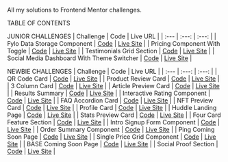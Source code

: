 All my solutions to Frontend Mentor challenges.

TABLE OF CONTENTS

JUNIOR CHALLENGES
| Challenge | Code | Live URL |
| :--- | :---: | :---: |
| Fylo Data Storage Component | [Code](https://github.com/GioCura/Frontend-Mentor-Projects/tree/main/Junior/Fylo-Data-Storage-Component) | [Live Site](https://gc23-fylo-data-storage.netlify.app) |
| Pricing Component With Toggle | [Code](https://github.com/GioCura/Frontend-Mentor-Projects/tree/main/Junior/Pricing-Component-With-Toggle) | [Live Site](https://gc24-pricing-component-toggle.netlify.app/) |
| Testimonials Grid Section | [Code](https://github.com/GioCura/Frontend-Mentor-Projects/tree/main/Junior/Testimonials-Grid-Section) | [Live Site](https://gc25-testimonials-grid.netlify.app) |
| Social Media Dashboard With Theme Switcher | [Code](https://github.com/GioCura/Frontend-Mentor-Projects/tree/main/Junior/Social-Media-Dashboard-With-Theme-Switcher) | [Live Site](https://gc26-social-dashboard-theme-switcher.netlify.app/) |

NEWBIE CHALLENGES
| Challenge | Code | Live URL |
| :--- | :---: | :---: |
|  QR Code Card | [Code](https://github.com/GioCura/Frontend-Mentor-Projects/tree/main/Newbie/QR-Code-Card) | [Live Site](https://gc5-qrcomponent.netlify.app/) |
|  Product Review Card | [Code](https://github.com/GioCura/Frontend-Mentor-Projects/tree/main/Newbie/Product-Preview-Card) | [Live Site](https://gc6-productreviewcard.netlify.app/) |
|  3 Column Card | [Code](https://github.com/GioCura/Frontend-Mentor-Projects/tree/main/Newbie/3-Column-Card-Component) | [Live Site](https://gc7-3columnpreview.netlify.app/) |
|  Article Preview Card | [Code](https://github.com/GioCura/Frontend-Mentor-Projects/tree/main/Newbie/Article-Preview-Component) | [Live Site](https://gc8-articlepreview.netlify.app/) |
|  Results Summary | [Code](https://github.com/GioCura/Frontend-Mentor-Projects/tree/main/Newbie/Results-Summary) | [Live Site](https://gc9-resultssummary.com/) |
|  Interactive Rating Component | [Code](https://github.com/GioCura/Frontend-Mentor-Projects/tree/main/Newbie/Interactive-Rating-Component) | [Live Site](https://gc10-interactive-rating.netlify.app/) |
|  FAQ Accordion Card | [Code](https://github.com/GioCura/Frontend-Mentor-Projects/tree/main/Newbie/FAQ-Accordion-Card) | [Live Site](https://gc11-faq-accordion.netlify.app/) |
|  NFT Preview Card | [Code](https://github.com/GioCura/Frontend-Mentor-Projects/tree/main/Newbie/NFT-Preview-Card) | [Live Site](https://gc12-nft-preview.netlify.app/) |
|  Profile Card | [Code](https://github.com/GioCura/Frontend-Mentor-Projects/tree/main/Newbie/Profile-Card) | [Live Site](https://gc13-profile-card.netlify.app/) |
|  Huddle Landing Page | [Code](https://github.com/GioCura/Frontend-Mentor-Projects/tree/main/Newbie/Huddle-Landing-Page) | [Live Site](https://gc14-huddle-landing.com/) |
|  Stats Preview Card | [Code](https://github.com/GioCura/Frontend-Mentor-Projects/tree/main/Newbie/Stats-Preview-Card) | [Live Site](https://gc15-stats-preview.netlify.app/) |
|  Four Card Feature Section | [Code](https://github.com/GioCura/Frontend-Mentor-Projects/tree/main/Newbie/Four-Card-Feature-Section) | [Live Site](https://gc16-4card-feature.netlify.app/) |
|  Intro Signup Form Component | [Code](https://github.com/GioCura/Frontend-Mentor-Projects/tree/main/Newbie/Intro-Signup-Form-Component) | [Live Site](https://gc17-intro-signup.netlify.app/) |
|  Order Summary Component | [Code](https://github.com/GioCura/Frontend-Mentor-Projects/tree/main/Newbie/Order-Summary-Component) | [Live Site](https://gc18-order-summary.netlify.app/) |
|  Ping Coming Soon Page | [Code](https://github.com/GioCura/Frontend-Mentor-Projects/tree/main/Newbie/Ping-Coming-Soon-Page) | [Live Site](https://gc19-ping-coming-soon.netlify.app/) |
|  Single Price Grid Component | [Code](https://github.com/GioCura/Frontend-Mentor-Projects/tree/main/Newbie/Single-Price-Grid-Component) | [Live Site](https://gc20-single-price-grid.netlify.app/) |
|  BASE Coming Soon Page  | [Code](https://github.com/GioCura/Frontend-Mentor-Projects/tree/main/Newbie/BASE-Coming-Soon-Page) | [Live Site](https://gc21-base-coming-soon.netlify.app/) |
|  Social Proof Section | [Code](https://github.com/GioCura/Frontend-Mentor-Projects/tree/main/Newbie/Social-Proof-Section) | [Live Site](https://gc22-social-proof.netlify.app/) |


